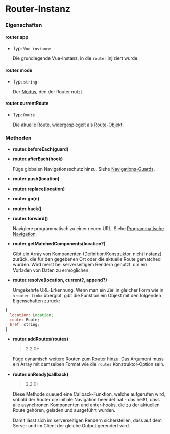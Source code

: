 # Router-Instanz

### Eigenschaften

#### router.app

- Typ: `Vue instance`

  Die grundlegende Vue-Instanz, in die `router` injiziert wurde.

#### router.mode

- Typ: `string`

  Der [Modus](options.md#mode), den der Router nutzt.


#### router.currentRoute

- Typ: `Route`

  Die akuelle Route, widergespiegelt als [Route-Objekt](route-object.md).

### Methoden

- **router.beforeEach(guard)**
- **router.afterEach(hook)**

  Füge globalen Navigationsschutz hinzu. Siehe [Navigations-Guards](../advanced/navigation-guards.md).


- **router.push(location)**
- **router.replace(location)**
- **router.go(n)**
- **router.back()**
- **router.forward()**

  Navigiere programmatisch zu einer neuen URL. Siehe [Programmatische Navigation](../essentials/navigation.md).

- **router.getMatchedComponents(location?)**

  Gibt ein Array von Komponenten (Definition/Konstruktor, nicht Instanz) zurück, die für den gegebenen Ort oder die aktuelle Route gematched wurden. Wird meist bei serverseitigem Rendern genutzt, um ein Vorladen von Daten zu ermöglichen.

- **router.resolve(location, current?, append?)**

  Umgekehrte URL-Erkennung. Wenn man ein Ziel in gleicher Form wie in `<router-link>` übergibt, gibt die Funktion ein Objekt mit den folgenden Eigenschaften zurück:

``` js
{
  location: Location;
  route: Route;
  href: string;
}
```

- **router.addRoutes(routes)**

  > 2.2.0+

  Füge dynamisch weitere Routen zum Router hinzu. Das Argument muss ein Array mit demselben Format wie die `routes` Konstruktor-Option sein.

- **router.onReady(callback)**

  > 2.2.0+

  Diese Methode queued eine Callback-Funktion, welche aufgerufen wird, sobald der Router die initiale Navigation beendet hat - das heißt, dass alle asynchronen Komponenten und enter-hooks, die zu der aktuellen Route gehören, geladen und ausgeführt wurden.

  Damit lässt sich im serverseitigen Rendern sicherstellen, dass auf dem Server und im Client der gleiche Output gerendert wird.
